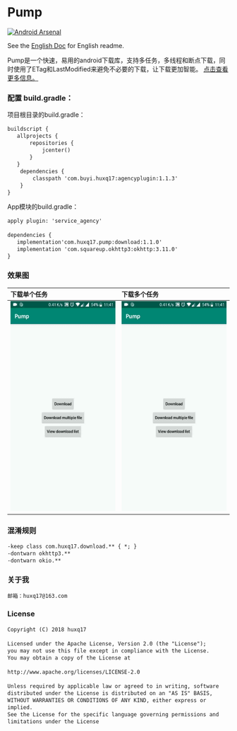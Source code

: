 # Pump
[![Android Arsenal]( https://img.shields.io/badge/Android%20Arsenal-Pump-green.svg?style=flat )]( https://android-arsenal.com/details/1/7293 )

See the [English Doc](https://github.com/huxq17/Pump/blob/master/README.md) for English readme.

Pump是一个快速，易用的android下载库，支持多任务，多线程和断点下载，同时使用了ETag和LastModified来避免不必要的下载，让下载更加智能。 [点击查看更多信息。](https://github.com/huxq17/Pump/wiki/%E4%BD%BF%E7%94%A8%E8%AF%B4%E6%98%8E)

### 配置 build.gradle：
项目根目录的build.gradle：
```
buildscript {
   allprojects {
       repositories {
           jcenter()
       }
   }
    dependencies {
        classpath 'com.buyi.huxq17:agencyplugin:1.1.3'
    }
}
```
App模块的build.gradle：

```
apply plugin: 'service_agency'

dependencies {
   implementation'com.huxq17.pump:download:1.1.0'
   implementation 'com.squareup.okhttp3:okhttp:3.11.0'
}

```
### 效果图

|下载单个任务|下载多个任务|
|:-----|:-----|
| <img src="art/download_file.gif" width="280" height="475" /> | <img src="art/download_files.gif" width="280" height="475" /> |

### 混淆规则

```
-keep class com.huxq17.download.** { *; }
-dontwarn okhttp3.**
-dontwarn okio.**
```

### 关于我
    邮箱：huxq17@163.com

### License

    Copyright (C) 2018 huxq17

    Licensed under the Apache License, Version 2.0 (the "License");
    you may not use this file except in compliance with the License.
    You may obtain a copy of the License at

    http://www.apache.org/licenses/LICENSE-2.0

    Unless required by applicable law or agreed to in writing, software
    distributed under the License is distributed on an "AS IS" BASIS,
    WITHOUT WARRANTIES OR CONDITIONS OF ANY KIND, either express or implied.
    See the License for the specific language governing permissions and
    limitations under the License
